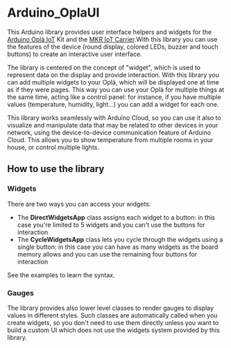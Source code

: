 # Arduino_OplaUI

This Arduino library provides user interface helpers and widgets for the [Arduino Oplà IoT](https://store.arduino.cc/opla-iot-kit) Kit and the [MKR IoT Carrier](http://store.arduino.cc/mkr-iot-carrier).With this library you can use the features of the device (round display, colored LEDs, buzzer and touch buttons) to create an interactive user interface.

The library is centered on the concept of "widget", which is used to represent data on the display and provide interaction. With this library you can add multiple widgets to your Oplà, which will be displayed one at time as if they were pages. This way you can use your Oplà for multiple things at the same time, acting like a control panel: for instance, if you have multiple values (temperature, humidity, light...) you can add a widget for each one.

This library works seamlessly with Arduino Cloud, so you can use it also to visualize and manipulate data that may be related to other devices in your network, using the device-to-device communication feature of Arduino Cloud. This allows you to show temperature from multiple rooms in your house, or control multiple lights.

## How to use the library

### Widgets

There are two ways you can access your widgets:

* The **DirectWidgetsApp** class assigns each widget to a button: in this case you're limited to 5 widgets and you can't use the buttons for interaction
* The **CycleWidgetsApp** class lets you cycle through the widgets using a single button: in this case you can have as many widgets as the board memory allows and you can use the remaining four buttons for interaction

See the examples to learn the syntax.

### Gauges

The library provides also lower level classes to render gauges to display values in different styles. Such classes are automatically called when you create widgets, so you don't need to use them directly unless you want to build a custom UI which does not use the widgets system provided by this library.

